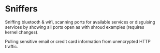 # Sniffers

Sniffing bluetooth & wifi, scanning ports for available services or disguising services by showing all ports open as with shroud examples (requires kernel changes).

Pulling sensitive email or credit card information from unencrypted HTTP traffic.
